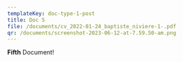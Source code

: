 ```yaml
---
templateKey: doc-type-1-post
title: Doc 5
file: /documents/cv_2022-01-24_baptiste_niviere-1-.pdf
qr: /documents/screenshot-2023-06-12-at-7.59.50-am.png
---
```

**F﻿ifth** Document!
